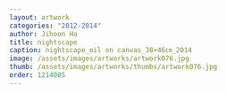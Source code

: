 ```yaml
---
layout: artwork
categories: "2012-2014"
author: Jihoon Ha
title: nightscape
caption: nightscape_oil on canvas_38×46㎝_2014
image: /assets/images/artworks/artwork076.jpg
thumb: /assets/images/artworks/thumbs/artwork076.jpg
order: 1214005
---
```

